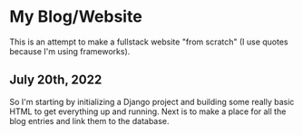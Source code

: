 # My Blog/Website
This is an attempt to make a fullstack website "from scratch" (I use quotes because I'm using frameworks). 

## July 20th, 2022
So I'm starting by initializing a Django project and building some really basic HTML to get everything up and running. Next is to make a place for all the blog entries and link them to the database. 